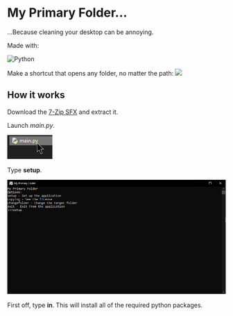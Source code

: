 # My Primary Folder...
...Because cleaning your desktop can be annoying.

Made with:

![Python](https://img.shields.io/badge/python-3670A0?style=for-the-badge&logo=python&logoColor=ffdd54)

Make a shortcut that opens any folder, no matter the path:
![](explorer_PSuYrr7z4T.gif)

## How it works

Download the [7-Zip SFX](https://github.com/RetroPlayerYT/MyPrimaryFolder-Builds/releases/download/v1.x/MyPrimaryFolder.exe) and extract it.

Launch *main.py*.

![](explorer_FAMoWYZnQl.png)

Type **setup**.

![](py_MjFneFaOph.png)

First off, type **in**. This will install all of the required python packages.
